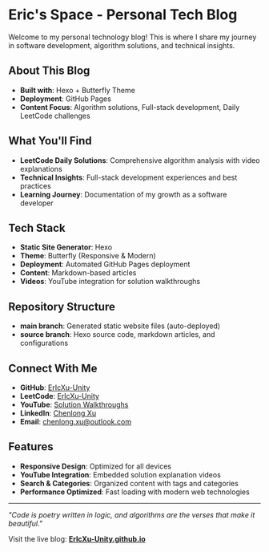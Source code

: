 # Eric's Space - Personal Tech Blog

Welcome to my personal technology blog! This is where I share my journey in software development, algorithm solutions, and technical insights.

## About This Blog

- **Built with**: Hexo + Butterfly Theme
- **Deployment**: GitHub Pages
- **Content Focus**: Algorithm solutions, Full-stack development, Daily LeetCode challenges

## What You'll Find

- **LeetCode Daily Solutions**: Comprehensive algorithm analysis with video explanations
- **Technical Insights**: Full-stack development experiences and best practices
- **Learning Journey**: Documentation of my growth as a software developer

## Tech Stack

- **Static Site Generator**: Hexo
- **Theme**: Butterfly (Responsive & Modern)
- **Deployment**: Automated GitHub Pages deployment
- **Content**: Markdown-based articles
- **Videos**: YouTube integration for solution walkthroughs

## Repository Structure

- **main branch**: Generated static website files (auto-deployed)
- **source branch**: Hexo source code, markdown articles, and configurations

## Connect With Me

- **GitHub**: [ErIcXu-Unity](https://github.com/ErIcXu-Unity)
- **LeetCode**: [ErIcXu-Unity](https://leetcode.com/u/ErIcXu-Unity/)
- **YouTube**: [Solution Walkthroughs](https://www.youtube.com/@mimosashinichi6120)
- **LinkedIn**: [Chenlong Xu](https://www.linkedin.com/in/chenlong-xu-15a300306/)
- **Email**: chenlong.xu@outlook.com

## Features

- **Responsive Design**: Optimized for all devices
- **YouTube Integration**: Embedded solution explanation videos
- **Search & Categories**: Organized content with tags and categories
- **Performance Optimized**: Fast loading with modern web technologies

---

_"Code is poetry written in logic, and algorithms are the verses that make it beautiful."_

Visit the live blog: **[ErIcXu-Unity.github.io](https://ErIcXu-Unity.github.io)**
